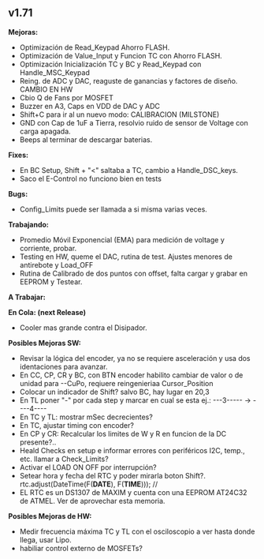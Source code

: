 ## v1.71

**Mejoras:**
- Optimización de Read_Keypad Ahorro FLASH.
- Optimización de Value_Input y Funcion TC con Ahorro FLASH.
- Optimización Inicialización TC y BC y Read_Keypad con Handle_MSC_Keypad
- Reing. de ADC y DAC, reaguste de ganancias y factores de diseño. CAMBIO EN HW
- Cbio Q de Fans por MOSFET
- Buzzer en A3, Caps en VDD de DAC y ADC
- Shift+C para ir al un nuevo modo: CALIBRACION (MILSTONE)
- GND con Cap de 1uF a Tierra, resolvio ruido de sensor de Voltage con carga apagada.
- Beeps al terminar de descargar baterias.

**Fixes:**
- En BC Setup, Shift + "<" saltaba a TC, cambio a Handle_DSC_keys.
- Saco el E-Control no funciono bien en tests

**Bugs:**
- Config_Limits puede ser llamada a si misma varias veces.

**Trabajando:**
- Promedio Móvil Exponencial (EMA) para medición de voltage y corriente, probar.
- Testing en HW, queme el DAC, rutina de test. Ajustes menores de antirebote y Load_OFF
- Rutina de Calibrado de dos puntos con offset, falta cargar y grabar en EEPROM y Testear.

**A Trabajar:**

**En Cola: (next Release)**
- Cooler mas grande contra el Disipador.


**Posibles Mejoras SW:**

- Revisar la lógica del encoder, ya no se requiere asceleración y usa dos identaciones para avanzar.
- En CC, CP, CR y BC, con BTN encoder habilito cambiar de valor o de unidad para --CuPo, reqiuere reingenieriaa Cursor_Position
- Colocar un indicador de Shift? salvo BC, hay lugar en 20,3
- En TL poner "-" por cada step y marcar en cual se esta ej.: ---3----- -> ----4----
- En TC y TL: mostrar mSec decrecientes?
- En TC, ajustar timing con encoder?
- En CP y CR: Recalcular los limites de W y R en funcion de la DC presente?..
- Heald Checks en setup e informar errores con periféricos I2C, temp., etc. llamar a Check_Limits?
- Activar el LOAD ON OFF por interrupción?
-  Setear hora y fecha del RTC y poder mirarla boton Shift?.
    rtc.adjust(DateTime(F(__DATE__), F(__TIME__))); //
- EL RTC es un DS1307 de MAXIM y cuenta con una EEPROM AT24C32 de ATMEL. Ver de aprovechar esta memoria.

**Posibles Mejoras de HW:**
- Medir frecuencia máxima TC y TL con el osciloscopio a ver hasta donde llega, usar Lipo.
- habiliar control externo de MOSFETs?
